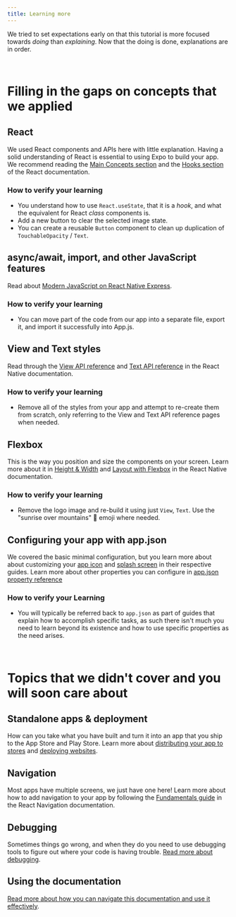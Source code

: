 ```yaml
---
title: Learning more
---
```


We tried to set expectations early on that this tutorial is more focused towards *doing* than *explaining*. Now that the doing is done, explanations are in order.

<br />

# Filling in the gaps on concepts that we applied

## React

We used React components and APIs here with little explanation. Having a solid understanding of React is essential to using Expo to build your app. We recommend reading the [Main Concepts section](https://reactjs.org/docs/hello-world.html) and the [Hooks section](https://reactjs.org/docs/hooks-intro.html) of the React documentation.

<!-- TODO: replace this recommendation with the react-native tutorial when it's live -->

### How to verify your learning

- You understand how to use `React.useState`, that it is a *hook*, and what the equivalent for React *class* components is.
- Add a new button to clear the selected image state.
- You can create a reusable `Button` component to clean up duplication of `TouchableOpacity` / `Text`.

## async/await, import, and other JavaScript features

Read about [Modern JavaScript on React Native Express](http://www.reactnativeexpress.com/modern_javascript).

### How to verify your learning

- You can move part of the code from our app into a separate file, export it, and import it successfully into App.js.

## View and Text styles

Read through the [View API reference](https://reactnative.dev/docs/view) and [Text API reference](https://reactnative.dev/docs/text) in the React Native documentation.

### How to verify your learning

- Remove all of the styles from your app and attempt to re-create them from scratch, only referring to the View and Text API reference pages when needed.

## Flexbox

This is the way you position and size the components on your screen. Learn more about it in [Height & Width](https://reactnative.dev/docs/height-and-width) and [Layout with Flexbox](https://reactnative.dev/docs/flexbox) in the React Native documentation.

### How to verify your learning

- Remove the logo image and re-build it using just `View`, `Text`. Use the "sunrise over mountains" 🌄 emoji where needed.

## Configuring your app with app.json

We covered the basic minimal configuration, but you learn more about about customizing your [app icon](../../guides/app-icons/) and [splash screen](../../guides/splash-screens/) in their respective guides. Learn more about other properties you can configure in [app.json property reference](../../workflow/configuration/)

### How to verify your Learning

- You will typically be referred back to `app.json` as part of guides that explain how to accomplish specific tasks, as such there isn't much you need to learn beyond its existence and how to use specific properties as the need arises.

<br />

# Topics that we didn't cover and you will soon care about

## Standalone apps & deployment

How can you take what you have built and turn it into an app that you ship to the App Store and Play Store. Learn more about [distributing your app to stores](../../distribution/introduction/) and [deploying websites](../../distribution/publishing-websites/).

## Navigation

Most apps have multiple screens, we just have one here! Learn more about how to add navigation to your app by following the [Fundamentals guide](https://reactnavigation.org/docs/en/getting-started.html) in the React Navigation documentation.

## Debugging

Sometimes things go wrong, and when they do you need to use debugging tools to figure out where your code is having trouble. [Read more about debugging](../../workflow/debugging/). 

## Using the documentation

[Read more about how you can navigate this documentation and use it effectively](../../next-steps/using-the-documentation/).
